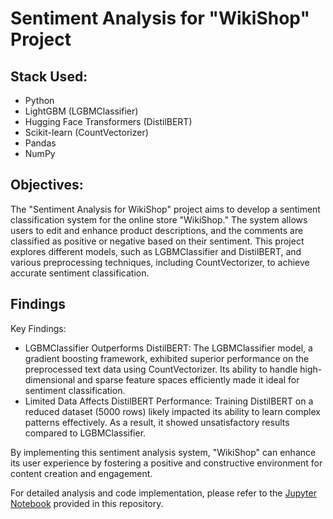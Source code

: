 # Sentiment Analysis for "WikiShop" Project

## Stack Used:

- Python
- LightGBM (LGBMClassifier)
- Hugging Face Transformers (DistilBERT)
- Scikit-learn (CountVectorizer)
- Pandas 
- NumPy 


## Objectives:

The "Sentiment Analysis for WikiShop" project aims to develop a sentiment classification system for the online store "WikiShop." The system allows users to edit and enhance product descriptions, and the comments are classified as positive or negative based on their sentiment. This project explores different models, such as LGBMClassifier and DistilBERT, and various preprocessing techniques, including CountVectorizer, to achieve accurate sentiment classification.

## Findings

Key Findings:

- LGBMClassifier Outperforms DistilBERT:
The LGBMClassifier model, a gradient boosting framework, exhibited superior performance on the preprocessed text data using CountVectorizer. Its ability to handle high-dimensional and sparse feature spaces efficiently made it ideal for sentiment classification.
- Limited Data Affects DistilBERT Performance:
Training DistilBERT on a reduced dataset (5000 rows) likely impacted its ability to learn complex patterns effectively. As a result, it showed unsatisfactory results compared to LGBMClassifier.
 
By implementing this sentiment analysis system, "WikiShop" can enhance its user experience by fostering a positive and constructive environment for content creation and engagement.

For detailed analysis and code implementation, please refer to the [Jupyter Notebook](https://github.com/Shurgalivan/Portfolio/blob/main/Video%20Games%20Research/video_games_market.ipynb) provided in this repository.
